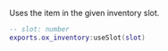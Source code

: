Uses the item in the given inventory slot.

```lua
-- slot: number
exports.ox_inventory:useSlot(slot)
```